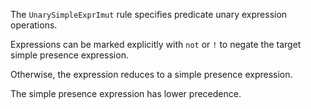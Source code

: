 The `UnarySimpleExprImut` rule specifies predicate unary expression operations.

Expressions can be marked explicitly with `not` or `!` to negate the target simple presence expression.

Otherwise, the expression reduces to a simple presence expression.

The simple presence expression has lower precedence.

